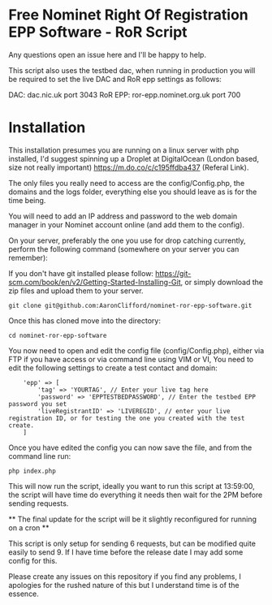 # Free Nominet Right Of Registration EPP Software - RoR Script

Any questions open an issue here and I'll be happy to help.

This script also uses the testbed dac, when running in production you will be required to set the live DAC and RoR epp settings as follows:

DAC: dac.nic.uk port 3043
RoR EPP: ror-epp.nominet.org.uk port 700

# Installation 

This installation presumes you are running on a linux server with php installed, I'd suggest spinning up a Droplet at DigitalOcean (London based, size not really important) https://m.do.co/c/c195ffdba437 (Referal Link). 

The only files you really need to access are the config/Config.php, the domains  and the logs folder, everything else you should leave as is for the time being.

You will need to add an IP address and password to the web domain manager in your Nominet account online (and add them to the config).

On your server, preferably the one you use for drop catching currently, perform the following command (somewhere on your server you can remember):

If you don't have git installed please follow: https://git-scm.com/book/en/v2/Getting-Started-Installing-Git, or simply download the zip files and upload them to your server.

```
git clone git@github.com:AaronClifford/nominet-ror-epp-software.git
```

Once this has cloned move into the directory:

```
cd nominet-ror-epp-software
```

You now need to open and edit the config file (config/Config.php), either via FTP if you have access or via command line using VIM or VI,
You need to edit the following settings to create a test contact and domain:

```
    'epp' => [
        'tag' => 'YOURTAG', // Enter your live tag here
        'password' => 'EPPTESTBEDPASSWORD', // Enter the testbed EPP password you set
        'liveRegistrantID' => 'LIVEREGID', // enter your live registration ID, or for testing the one you created with the test create.
    ]
```

Once you have edited the config you can now save the file, and from the command line run: 

```
php index.php
```

This will now run the script, ideally you want to run this script at 13:59:00, the script will have time do everything it needs then wait for the 2PM before
sending requests.

** The final update for the script will be it slightly reconfigured for running on a cron **

This script is only setup for sending 6 requests, but can be modified quite easily to send 9. If I have time before the release date I may add some config for this.

Please create any issues on this repository if you find any problems, I apologies for the rushed nature of this but I understand time is of the 
essence.